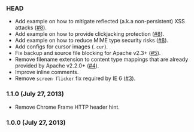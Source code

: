 ### HEAD

* Add example on how to mitigate reflected (a.k.a non-persistent) XSS attacks ([#8](https://github.com/h5bp/server-configs-apache/issues/8)).
* Add example on how to provide clickjacking protection ([#8](https://github.com/h5bp/server-configs-apache/issues/8)).
* Add example on how to reduce MIME type security risks ([#8](https://github.com/h5bp/server-configs-apache/issues/8)).
* Add configs for cursor images (`.cur`).
* Fix backup and source file blocking for Apache v2.3+ ([#5](https://github.com/h5bp/server-configs-apache/issues/5)).
* Remove filename extension to content type mappings that are already provided by Apache v2.2.0+ ([#4](https://github.com/h5bp/server-configs-apache/issues/4)).
* Improve inline comments.
* Remove `screen flicker` fix required by IE 6 ([#3](https://github.com/h5bp/server-configs-apache/issues/3)).

### 1.1.0 (July 27, 2013)

* Remove Chrome Frame HTTP header hint.

### 1.0.0 (July 27, 2013)
